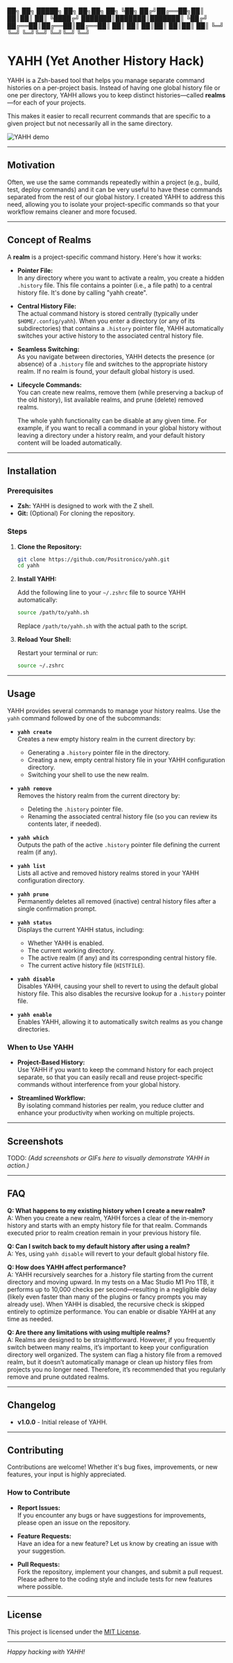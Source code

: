 
██╗   ██╗ █████╗ ██╗  ██╗██╗  ██╗
╚██╗ ██╔╝██╔══██╗██║  ██║██║  ██║
 ╚████╔╝ ███████║███████║███████║
  ╚██╔╝  ██╔══██║██╔══██║██╔══██║
   ██║   ██║  ██║██║  ██║██║  ██║
   ╚═╝   ╚═╝  ╚═╝╚═╝  ╚═╝╚═╝  ╚═╝

# YAHH (Yet Another History Hack)

YAHH is a Zsh-based tool that helps you manage separate command histories on a per-project basis. Instead of having one global history file or one per directory, YAHH allows you to keep distinct histories—called **realms**—for each of your projects.

This makes it easier to recall recurrent commands that are specific to a given project but not necessarily all in the same directory.

![YAHH demo](demo.gif)

---

## Motivation

Often, we use the same commands repeatedly within a project (e.g., build, test, deploy commands) and it can be very useful to have these commands separated from the rest of our global history. I created YAHH to address this need, allowing you to isolate your project-specific commands so that your workflow remains cleaner and more focused.

---

## Concept of Realms

A **realm** is a project-specific command history. Here's how it works:

- **Pointer File:**  
  In any directory where you want to activate a realm, you create a hidden `.history` file. This file contains a pointer (i.e., a file path) to a central history file. It's done by calling "yahh create".

- **Central History File:**  
  The actual command history is stored centrally (typically under `$HOME/.config/yahh`). When you enter a directory (or any of its subdirectories) that contains a `.history` pointer file, YAHH automatically switches your active history to the associated central history file.

- **Seamless Switching:**  
  As you navigate between directories, YAHH detects the presence (or absence) of a `.history` file and switches to the appropriate history realm. If no realm is found, your default global history is used.

- **Lifecycle Commands:**  
  You can create new realms, remove them (while preserving a backup of the old history), list available realms, and prune (delete) removed realms.

  The whole yahh functionality can be disable at any given time. For example, if you want to recall a command in your global history without leaving a directory under a history realm, and your default history content will be loaded automatically.

---

## Installation

### Prerequisites

- **Zsh:** YAHH is designed to work with the Z shell.
- **Git:** (Optional) For cloning the repository.

### Steps

1. **Clone the Repository:**

   ```bash
   git clone https://github.com/Positronico/yahh.git
   cd yahh
   ```

2. **Install YAHH:**

   Add the following line to your `~/.zshrc` file to source YAHH automatically:

   ```zsh
   source /path/to/yahh.sh
   ```

   Replace `/path/to/yahh.sh` with the actual path to the script.

3. **Reload Your Shell:**

   Restart your terminal or run:

   ```bash
   source ~/.zshrc
   ```

---

## Usage

YAHH provides several commands to manage your history realms. Use the `yahh` command followed by one of the subcommands:

- **`yahh create`**  
  Creates a new empty history realm in the current directory by:
  - Generating a `.history` pointer file in the directory.
  - Creating a new, empty central history file in your YAHH configuration directory.
  - Switching your shell to use the new realm.

- **`yahh remove`**  
  Removes the history realm from the current directory by:
  - Deleting the `.history` pointer file.
  - Renaming the associated central history file (so you can review its contents later, if needed).

- **`yahh which`**  
  Outputs the path of the active `.history` pointer file defining the current realm (if any).

- **`yahh list`**  
  Lists all active and removed history realms stored in your YAHH configuration directory.

- **`yahh prune`**  
  Permanently deletes all removed (inactive) central history files after a single confirmation prompt.

- **`yahh status`**  
  Displays the current YAHH status, including:
  - Whether YAHH is enabled.
  - The current working directory.
  - The active realm (if any) and its corresponding central history file.
  - The current active history file (`HISTFILE`).

- **`yahh disable`**  
  Disables YAHH, causing your shell to revert to using the default global history file. This also disables the recursive lookup for a `.history` pointer file.

- **`yahh enable`**  
  Enables YAHH, allowing it to automatically switch realms as you change directories.

### When to Use YAHH

- **Project-Based History:**  
  Use YAHH if you want to keep the command history for each project separate, so that you can easily recall and reuse project-specific commands without interference from your global history.

- **Streamlined Workflow:**  
  By isolating command histories per realm, you reduce clutter and enhance your productivity when working on multiple projects.

---

## Screenshots

TODO: *(Add screenshots or GIFs here to visually demonstrate YAHH in action.)*

---

## FAQ

**Q: What happens to my existing history when I create a new realm?**  
A: When you create a new realm, YAHH forces a clear of the in-memory history and starts with an empty history file for that realm. Commands executed prior to realm creation remain in your previous history file.

**Q: Can I switch back to my default history after using a realm?**  
A: Yes, using `yahh disable` will revert to your default global history file.

**Q: How does YAHH affect performance?**  
A: YAHH recursively searches for a .history file starting from the current directory and moving upward. In my tests on a Mac Studio M1 Pro 1TB, it performs up to 10,000 checks per second—resulting in a negligible delay (likely even faster than many of the plugins or fancy prompts you may already use). When YAHH is disabled, the recursive check is skipped entirely to optimize performance. You can enable or disable YAHH at any time as needed.

**Q: Are there any limitations with using multiple realms?**  
A: Realms are designed to be straightforward. However, if you frequently switch between many realms, it’s important to keep your configuration directory well organized. The system can flag a history file from a removed realm, but it doesn’t automatically manage or clean up history files from projects you no longer need. Therefore, it’s recommended that you regularly remove and prune outdated realms.

---

## Changelog

- **v1.0.0** - Initial release of YAHH.

---

## Contributing

Contributions are welcome! Whether it's bug fixes, improvements, or new features, your input is highly appreciated.

### How to Contribute

- **Report Issues:**  
  If you encounter any bugs or have suggestions for improvements, please open an issue on the repository.

- **Feature Requests:**  
  Have an idea for a new feature? Let us know by creating an issue with your suggestion.

- **Pull Requests:**  
  Fork the repository, implement your changes, and submit a pull request. Please adhere to the coding style and include tests for new features where possible.

---

## License

This project is licensed under the [MIT License](LICENSE).

---

*Happy hacking with YAHH!*
